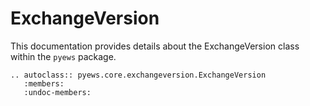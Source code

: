 # ExchangeVersion

This documentation provides details about the ExchangeVersion class within the `pyews` package.

```eval_rst
.. autoclass:: pyews.core.exchangeversion.ExchangeVersion
   :members:
   :undoc-members:
```